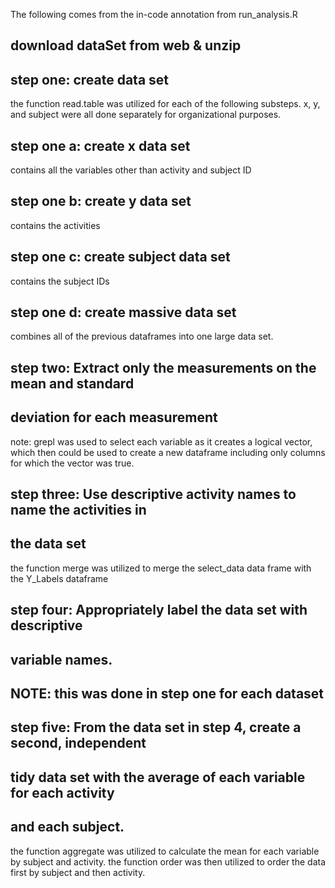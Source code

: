 The following comes from the in-code annotation from run_analysis.R

## download dataSet from web & unzip

## step one:    create data set

the function read.table was utilized for each of the following substeps.  x, y,
and subject were all done separately for organizational purposes.

## step one a:  create x data set

contains all the variables other than activity and subject ID

## step one b:  create y data set

contains the activities

## step one c:  create subject data set

contains the subject IDs

## step one d:  create massive data set

combines all of the previous dataframes into one large data set.

## step two:    Extract only the measurements on the mean and standard 
##              deviation for each measurement

note: grepl was used to select each variable as it creates a logical vector,
which then could be used to create a new dataframe including only columns for 
which the vector was true.

## step three:  Use descriptive activity names to name the activities in
##              the data set

the function merge was utilized to merge the select_data data frame with the
Y_Labels dataframe

## step four:   Appropriately label the data set with descriptive 
##              variable names.

## NOTE: this was done in step one for each dataset

## step five:   From the data set in step 4, create a second, independent 
##              tidy data set with the average of each variable for each activity
##              and each subject.

the function aggregate was utilized to calculate the mean for each variable by 
subject and activity.  the function order was then utilized to order the data 
first by subject and then activity.

